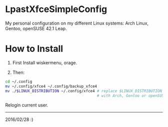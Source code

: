 # LpastXfceSimpleConfig

My personal configuration on my different Linux systems: Arch Linux, Gentoo,
openSUSE 42.1 Leap.

# How to Install

1. First Install wiskermenu, orage.

2. Then:

```bash
cd ~/.config
mv ~/.config/xfce4 ~/.config/backup_xfce4
mv ./$LINUX_DISTRIBUTION ~/.config/xfce4 # replace $LINUX_DISTRIBUTION
                                         # with Arch, Gentoo or openSUSE
```

Relogin current user.


----
2016/02/28 :)

